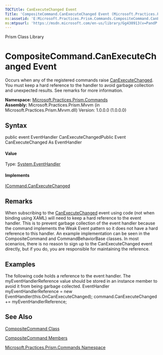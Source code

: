 ```yaml
---
TOCTitle: CanExecuteChanged Event
Title: 'CompositeCommand.CanExecuteChanged Event (Microsoft.Practices.Prism.Commands)'
ms:assetid: 'E:Microsoft.Practices.Prism.Commands.CompositeCommand.CanExecuteChanged'
ms:mtpsurl: 'https://msdn.microsoft.com/en-us/library/Gg430913(v=PandP.50)'
---
```


Prism Class Library

CompositeCommand.CanExecuteChanged Event
============================================

Occurs when any of the registered commands raise [CanExecuteChanged](http://msdn2.microsoft.com/en-us/library/ms523106). You must keep a hard reference to the handler to avoid garbage collection and unexpected results. See remarks for more information.

**Namespace:** [Microsoft.Practices.Prism.Commands](https://msdn.microsoft.com/n:microsoft.practices.prism.commands)
**Assembly:** Microsoft.Practices.Prism.Mvvm (in Microsoft.Practices.Prism.Mvvm.dll) Version: 1.0.0.0 (1.0.0.0)

## Syntax


<span id="syntaxToggle"></span>public event EventHandler CanExecuteChangedPublic Event CanExecuteChanged As EventHandler
#### Value

Type: [System.EventHandler](http://msdn2.microsoft.com/en-us/library/xhb70ccc)
#### Implements

[ICommand.CanExecuteChanged](http://msdn2.microsoft.com/en-us/library/ms523106)

Remarks
-------

<span id="remarksToggle"></span> When subscribing to the [CanExecuteChanged](http://msdn2.microsoft.com/en-us/library/ms523106) event using code (not when binding using XAML) will need to keep a hard reference to the event handler. This is to prevent garbage collection of the event handler because the command implements the Weak Event pattern so it does not have a hard reference to this handler. An example implementation can be seen in the CompositeCommand and CommandBehaviorBase classes. In most scenarios, there is no reason to sign up to the CanExecuteChanged event directly, but if you do, you are responsible for maintaining the reference.

Examples
--------

<span id="exampleToggle"></span> The following code holds a reference to the event handler. The myEventHandlerReference value should be stored in an instance member to avoid it from being garbage collected. EventHandler myEventHandlerReference = new EventHandler(this.OnCanExecuteChanged); command.CanExecuteChanged += myEventHandlerReference;

See Also
--------


[CompositeCommand Class](https://msdn.microsoft.com/t:microsoft.practices.prism.commands.compositecommand)

[CompositeCommand Members](https://msdn.microsoft.com/allmembers.t:microsoft.practices.prism.commands.compositecommand)

[Microsoft.Practices.Prism.Commands Namespace](https://msdn.microsoft.com/n:microsoft.practices.prism.commands)
